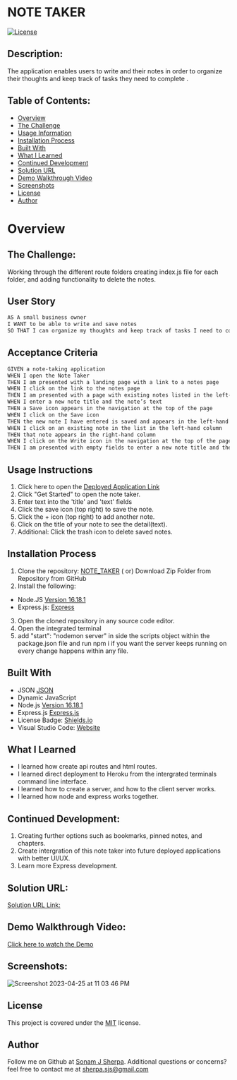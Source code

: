 # NOTE TAKER

 [![License](https://img.shields.io/badge/license-MIT-blue.svg)](https://opensource.org/licenses/MIT)
  
## Description:
The application enables users to write and their notes in order to organize their thoughts and keep track of tasks they need to complete .

## Table of Contents:
- [Overview](#overview)
- [The Challenge](#the-challenge)
- [Usage Information](#usage-instructions)
- [Installation Process](#installation-process)
- [Built With](#built-with)
- [What I Learned](#what-i-learned)
- [Continued Development](#continued-development)
- [Solution URL](#solution-url)
- [Demo Walkthrough Video](#demo-walkthrough-video)
- [Screenshots](#screenshots)
- [License](#license)
- [Author](#author)

# Overview

## The Challenge:
Working through the different route folders creating index.js file for each folder, and adding functionality to delete the notes.


## User Story
```md
AS A small business owner
I WANT to be able to write and save notes
SO THAT I can organize my thoughts and keep track of tasks I need to complete
```

## Acceptance Criteria
```md
GIVEN a note-taking application
WHEN I open the Note Taker
THEN I am presented with a landing page with a link to a notes page
WHEN I click on the link to the notes page
THEN I am presented with a page with existing notes listed in the left-hand column, plus empty fields to enter a new note title and the note’s text in the right-hand column
WHEN I enter a new note title and the note’s text
THEN a Save icon appears in the navigation at the top of the page
WHEN I click on the Save icon
THEN the new note I have entered is saved and appears in the left-hand column with the other existing notes
WHEN I click on an existing note in the list in the left-hand column
THEN that note appears in the right-hand column
WHEN I click on the Write icon in the navigation at the top of the page
THEN I am presented with empty fields to enter a new note title and the note’s text in the right-hand column
```

## Usage Instructions
1. Click here to open the [Deployed Application Link]()
2. Click "Get Started" to open the note taker.
3. Enter text into the 'title' and 'text' fields
4. Click the save icon (top right) to save the note.
5. Click the + icon (top right) to add another note.
6. Click on the title of your note to see the detail(text).
7. Additional: Click the trash icon to delete saved notes.

## Installation Process
1. Clone the repository: [NOTE_TAKER](https://github.com/sonam-git/Note_Taker)
( or) Download Zip Folder from Repository from GitHub
2. Install the following: 
 - Node.JS [Version 16.18.1](https://nodejs.org/en/blog/release/v18.15.0/)
 - Express.js: [Express](https://expressjs.com/en/starter/installing.html)
3. Open the cloned repository in any source code editor.
4. Open the integrated terminal 
5. add "start": "nodemon server" in side the scripts object within the package.json file and run npm i 
    if you want the server keeps running on every change happens within any file.

## Built With
- JSON [JSON](https://www.npmjs.com/package/json)
- Dynamic JavaScript
- Node.js [Version 16.18.1](https://nodejs.org/en/blog/release/v16.18.1/)
- Express.js [Express.js](https://expressjs.com/en/starter/installing.html)
- License Badge: [Shields.io](https://shields.io/)
- Visual Studio Code: [Website](https://code.visualstudio.com/)

## What I Learned
- I learned how create api routes and html routes.
- I learned direct deployment to Heroku from the intergrated terminals command line interface.
- I learned how to create a server, and how to the client server works.
- I learned how node and express works together.

## Continued Development:
1. Creating further options such as bookmarks, pinned notes, and chapters.
2. Create intergration of this note taker into future deployed applications with better UI/UX.
3. Learn more Express development.


## Solution URL:
[Solution URL Link:](https://github.com/sonam-git/Note_Taker)

## Demo Walkthrough Video:
[Click here to watch the Demo](https://drive.google.com/file/d/1A6Pg2u-JymIgOtlhLAJOZLef1by6rxvx/view)

## Screenshots:

![Screenshot 2023-04-25 at 11 03 46 PM](https://user-images.githubusercontent.com/89502092/234774748-216485a4-176b-43df-bf37-0a49d51d8c5b.png)

## License
This project is covered under the [MIT](https://opensource.org/licenses/MIT) license.

## Author

Follow me on Github at [Sonam J Sherpa](https://github.com/sonam-git).
Additional questions or concerns? feel free to contact me at sherpa.sjs@gmail.com
